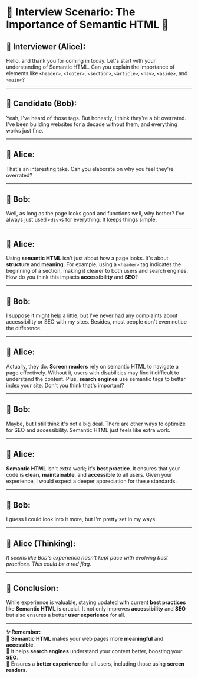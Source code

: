 # 🚨 **Interview Scenario: The Importance of Semantic HTML** 🚨

## 💼 **Interviewer (Alice):** 
Hello, and thank you for coming in today. Let's start with your understanding of Semantic HTML. Can you explain the importance of elements like `<header>`, `<footer>`, `<section>`, `<article>`, `<nav>`, `<aside>`, and `<main>`?

---

## 🤔 **Candidate (Bob):** 
Yeah, I've heard of those tags. But honestly, I think they're a bit overrated. I've been building websites for a decade without them, and everything works just fine.

---

## 💼 **Alice:** 
That's an interesting take. Can you elaborate on why you feel they're overrated?

---

## 🤔 **Bob:** 
Well, as long as the page looks good and functions well, why bother? I've always just used `<div>`s for everything. It keeps things simple.

---

## 💼 **Alice:** 
Using **semantic HTML** isn't just about how a page looks. It's about **structure** and **meaning**. For example, using a `<header>` tag indicates the beginning of a section, making it clearer to both users and search engines. How do you think this impacts **accessibility** and **SEO**?

---

## 🤔 **Bob:** 
I suppose it might help a little, but I've never had any complaints about accessibility or SEO with my sites. Besides, most people don't even notice the difference.

---

## 💼 **Alice:** 
Actually, they do. **Screen readers** rely on semantic HTML to navigate a page effectively. Without it, users with disabilities may find it difficult to understand the content. Plus, **search engines** use semantic tags to better index your site. Don't you think that's important?

---

## 🤔 **Bob:** 
Maybe, but I still think it's not a big deal. There are other ways to optimize for SEO and accessibility. Semantic HTML just feels like extra work.

---

## 💼 **Alice:** 
**Semantic HTML** isn't extra work; it's **best practice**. It ensures that your code is **clean**, **maintainable**, and **accessible** to all users. Given your experience, I would expect a deeper appreciation for these standards. 

---

## 🤔 **Bob:** 
I guess I could look into it more, but I'm pretty set in my ways. 

---

## 💭 **Alice (Thinking):** 
*It seems like Bob's experience hasn't kept pace with evolving best practices. This could be a red flag.*

---

## 📝 **Conclusion:**

While experience is valuable, staying updated with current **best practices** like **Semantic HTML** is crucial. It not only improves **accessibility** and **SEO** but also ensures a better **user experience** for all.

---

**✨ Remember:**  
🔹 **Semantic HTML** makes your web pages more **meaningful** and **accessible**.  
🔹 It helps **search engines** understand your content better, boosting your **SEO**.  
🔹 Ensures a **better experience** for all users, including those using **screen readers**.

